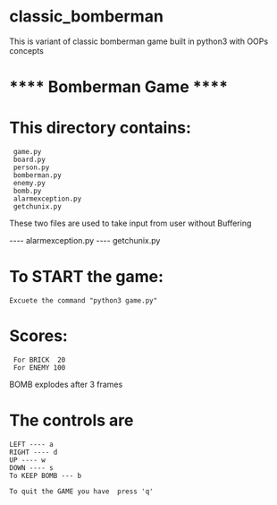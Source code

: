 # classic_bomberman
This is variant of classic bomberman game built in python3 with OOPs concepts

# **** Bomberman Game ****

# This directory contains:

	 game.py
	 board.py
	 person.py
	 bomberman.py
	 enemy.py
	 bomb.py
	 alarmexception.py
	 getchunix.py

These two files are used to take input from user without Buffering  

---- alarmexception.py
---- getchunix.py

# To START the game:
	
	Excuete the command "python3 game.py"

# Scores:

	 For BRICK  20
	 For ENEMY 100

BOMB explodes after 3 frames

# The controls are

	LEFT ---- a
	RIGHT ---- d
	UP ---- w
	DOWN ---- s
	To KEEP BOMB --- b

	To quit the GAME you have  press 'q'

